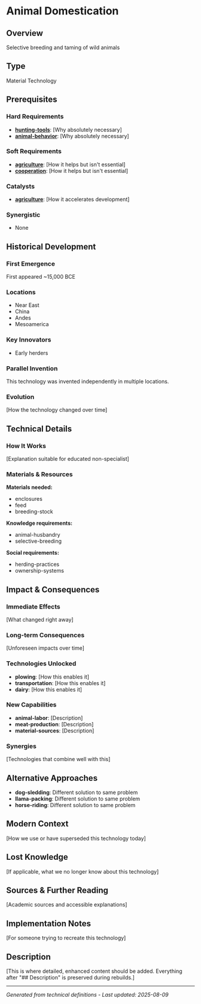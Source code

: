 # Animal Domestication

## Overview
Selective breeding and taming of wild animals

## Type
Material Technology

## Prerequisites

### Hard Requirements
- **[hunting-tools](../hunting-tools/README.md)**: [Why absolutely necessary]
- **[animal-behavior](../animal-behavior/README.md)**: [Why absolutely necessary]

### Soft Requirements
- **[agriculture](../agriculture/README.md)**: [How it helps but isn't essential]
- **[cooperation](../cooperation/README.md)**: [How it helps but isn't essential]

### Catalysts
- **[agriculture](../agriculture/README.md)**: [How it accelerates development]

### Synergistic
- None

## Historical Development

### First Emergence
First appeared ~15,000 BCE

### Locations
- Near East
- China
- Andes
- Mesoamerica

### Key Innovators
- Early herders

### Parallel Invention
This technology was invented independently in multiple locations.

### Evolution
[How the technology changed over time]

## Technical Details

### How It Works
[Explanation suitable for educated non-specialist]

### Materials & Resources
**Materials needed:**
- enclosures
- feed
- breeding-stock


**Knowledge requirements:**
- animal-husbandry
- selective-breeding


**Social requirements:**
- herding-practices
- ownership-systems

## Impact & Consequences

### Immediate Effects
[What changed right away]

### Long-term Consequences
[Unforeseen impacts over time]

### Technologies Unlocked
- **plowing**: [How this enables it]
- **transportation**: [How this enables it]
- **dairy**: [How this enables it]

### New Capabilities
- **animal-labor**: [Description]
- **meat-production**: [Description]
- **material-sources**: [Description]

### Synergies
[Technologies that combine well with this]

## Alternative Approaches
- **dog-sledding**: Different solution to same problem
- **llama-packing**: Different solution to same problem
- **horse-riding**: Different solution to same problem

## Modern Context
[How we use or have superseded this technology today]

## Lost Knowledge
[If applicable, what we no longer know about this technology]

## Sources & Further Reading
[Academic sources and accessible explanations]

## Implementation Notes
[For someone trying to recreate this technology]

## Description










[This is where detailed, enhanced content should be added. Everything after "## Description" is preserved during rebuilds.]

---
*Generated from technical definitions - Last updated: 2025-08-09*
